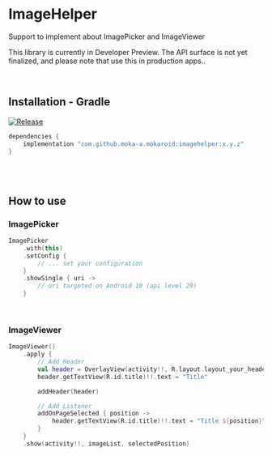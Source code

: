 # ImageHelper

Support to implement about ImagePicker and ImageViewer

This library is currently in Developer Preview. The API surface is not yet finalized, and please note that use this in production apps..

<br>

## Installation - Gradle
[![Release](https://jitpack.io/v/moka-a/mokaroid.svg)](https://jitpack.io/#moka-a/mokaroid)

```gradle
dependencies {
    implementation "com.github.moka-a.mokaroid:imagehelper:x.y.z"
}

```
<br>
<br>

## How to use

### ImagePicker

```kotlin
ImagePicker
    .with(this)
    .setConfig {
        // ... set your configuration
    }
    .showSingle { uri ->
        // uri targeted on Android 10 (api level 29)
    }
```


<br>

### ImageViewer

```kotlin
ImageViewer()
    .apply {
        // Add Header
        val header = OverlayView(activity!!, R.layout.layout_your_header)
        header.getTextView(R.id.title)!!.text = "Title"

        addHeader(header)

        // Add Listener
        addOnPageSelected { position ->
            header.getTextView(R.id.title)!!.text = "Title ${position}"
        }
    }
    .show(activity!!, imageList, selectedPosition)
```
